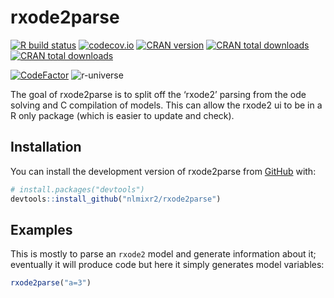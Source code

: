 
<!-- README.md is generated from README.Rmd. Please edit that file -->

# rxode2parse

<!-- badges: start -->

[![R build
status](https://github.com/nlmixr2/rxode2parse/workflows/R-CMD-check/badge.svg)](https://github.com/nlmixr2/rxode2parse/actions)
[![codecov.io](https://codecov.io/github/nlmixr2/rxode2parse/coverage.svg)](https://codecov.io/github/nlmixr2/rxode2parse)
[![CRAN
version](http://www.r-pkg.org/badges/version/rxode2parse)](https://cran.r-project.org/package=rxode2parse)
[![CRAN total
downloads](https://cranlogs.r-pkg.org/badges/grand-total/rxode2parse)](https://cran.r-project.org/package=rxode2parse)
[![CRAN total
downloads](https://cranlogs.r-pkg.org/badges/rxode2parse)](https://cran.r-project.org/package=rxode2parse)

[![CodeFactor](https://www.codefactor.io/repository/github/nlmixr2/rxode2parse/badge)](https://www.codefactor.io/repository/github/nlmixr2/rxode2parse)
![r-universe](https://nlmixr2.r-universe.dev/badges/rxode2parse)
<!-- badges: end -->

The goal of rxode2parse is to split off the ‘rxode2’ parsing from the
ode solving and C compilation of models. This can allow the rxode2 ui to
be in a R only package (which is easier to update and check).

## Installation

You can install the development version of rxode2parse from
[GitHub](https://github.com/) with:

``` r
# install.packages("devtools")
devtools::install_github("nlmixr2/rxode2parse")
```

## Examples

This is mostly to parse an `rxode2` model and generate information about
it; eventually it will produce code but here it simply generates model
variables:

``` r
rxode2parse("a=3")
```
